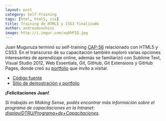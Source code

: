 ```yaml
---
layout: post
category: Self-Training
tags: [html, html5, css]
title: Training de HTML5 y CSS3 finalizado
author: andresmoschini
image: http://i.imgur.com/xq8hPIQ.jpg
---
```


Juan Muguruza terminó su self-training [CAP-56](http://jira.makingsense.com/browse/CAP-56) relacionado 
con HTML5 y CSS3. En el transcurso de su capacitación también exploró varias opciones interesantes de 
aprendizaje online, además se familiarizó con Sublime Text, Visual Studio 2012, Web Essentials, Git, GitHub, 
Git Extensions y GitHub Pages, donde creó su [portfolio](http://jsmuguruza.github.io) que invito a visitar. 

* [Código fuente](https://github.com/jsmuguruza/jsmuguruza.github.com)
* [Sitio de demostración y portfolio](http://jsmuguruza.github.io/)


**¡Felicitaciones Juan!**

_Si trabajás en Making Sense, podés encontrar más información sobre el programa de capacitaciones en la Intranet: 
[display/DTRU/Programa+de+Capacitaciones](http://intranet.makingsense.com/display/DTRU/Programa+de+Capacitaciones)._
